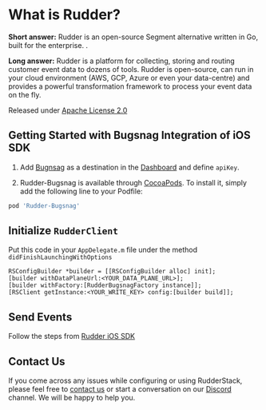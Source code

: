 # What is Rudder?

**Short answer:**
Rudder is an open-source Segment alternative written in Go, built for the enterprise. .

**Long answer:**
Rudder is a platform for collecting, storing and routing customer event data to dozens of tools. Rudder is open-source, can run in your cloud environment (AWS, GCP, Azure or even your data-centre) and provides a powerful transformation framework to process your event data on the fly.

Released under [Apache License 2.0](https://www.apache.org/licenses/LICENSE-2.0)

## Getting Started with Bugsnag Integration of iOS SDK
1. Add [Bugnsag](https://www.bugsnag.com/) as a destination in the [Dashboard](https://app.rudderstack.com/) and define `apiKey`.


3. Rudder-Bugsnag is available through [CocoaPods](https://cocoapods.org). To install
it, simply add the following line to your Podfile:

```ruby
pod 'Rudder-Bugsnag'
```

## Initialize ```RudderClient```
Put this code in your ```AppDelegate.m``` file under the method ```didFinishLaunchingWithOptions```
```
RSConfigBuilder *builder = [[RSConfigBuilder alloc] init];
[builder withDataPlaneUrl:<YOUR_DATA_PLANE_URL>];
[builder withFactory:[RudderBugsnagFactory instance]];
[RSClient getInstance:<YOUR_WRITE_KEY> config:[builder build]];
```

## Send Events
Follow the steps from [Rudder iOS SDK](https://github.com/rudderlabs/rudder-sdk-ios)

## Contact Us
If you come across any issues while configuring or using RudderStack, please feel free to [contact us](https://rudderstack.com/contact/) or start a conversation on our [Discord](https://discordapp.com/invite/xNEdEGw) channel. We will be happy to help you.
